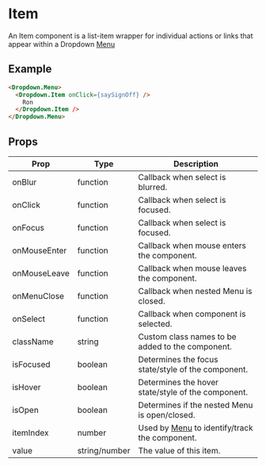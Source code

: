 # Item

An Item component is a list-item wrapper for individual actions or links that appear within a Dropdown [Menu](./Menu.md)


## Example

```html
<Dropdown.Menu>
  <Dropdown.Item onClick={saySignOff} />
    Ron
  </Dropdown.Item />
</Dropdown.Menu>
```


## Props

| Prop | Type | Description |
| --- | --- | --- |
| onBlur | function | Callback when select is blurred. |
| onClick | function | Callback when select is focused. |
| onFocus | function | Callback when select is focused. |
| onMouseEnter | function | Callback when mouse enters the component. |
| onMouseLeave | function | Callback when mouse leaves the component. |
| onMenuClose | function | Callback when nested Menu is closed. |
| onSelect | function | Callback when component is selected. |
| className | string | Custom class names to be added to the component. |
| isFocused | boolean | Determines the focus state/style of the component. |
| isHover | boolean | Determines the hover state/style of the component. |
| isOpen | boolean | Determines if the nested Menu is open/closed. |
| itemIndex | number | Used by [Menu](./Menu.md) to identify/track the component. |
| value | string/number | The value of this item. |
